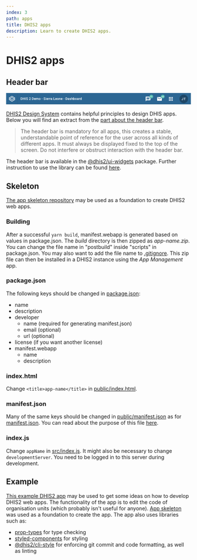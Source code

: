 ```yaml
---
index: 3
path: apps
title: DHIS2 apps
description: Learn to create DHIS2 apps.
---
```


# DHIS2 apps

## Header bar
![Header bar][header-image]

[DHIS2 Design System][design-system] contains helpful principles to design DHIS apps. Below you will find an extract from the [part about the header bar][design-system-header].

>The header bar is mandatory for all apps, this creates a stable, understandable point of reference for the user across all kinds of different apps. It must always be displayed fixed to the top of the screen. Do not interfere or obstruct interaction with the header bar.

The header bar is available in the [@dhis2/ui-widgets][npm-widgets] package. Further instruction to use the library can be found [here][ui].

## Skeleton
[The app skeleton repository][skeleton] may be used as a foundation to create DHIS2 web apps.

### Building
After a successful `yarn build`, manifest.webapp is generated based on values in package.json. The *build* directory is then zipped as *app-name.zip*. You can change the file name in "postbuild" inside "scripts" in package.json. You may also want to add the file name to [.gitignore][skeleton-gitignore]. This zip file can then be installed in a DHIS2 instance using the *App Management* app.

### package.json
The following keys should be changed in [package.json][skeleton-package]:
* name
* description
* developer
    * name (required for generating manifest.json)
    * email (optional)
    * url (optional)
* license (if you want another license)
* manifest.webapp
    * name
    * description

### index.html
Change `<title>app-name</title>` in [public/index.html][skeleton-html].

### manifest.json
Many of the same keys should be changed in [public/manifest.json][skeleton-manifest] as for [manifest.json][apps-manifest]. You can read about the purpose of this file [here][google-manifest].

### index.js
Change `appName` in [src/index.js][skeleton-js]. It might also be necessary to change `developmentServer`. You need to be logged in to this server during development.

## Example
[This example DHIS2 app][example] may be used to get some ideas on how to develop DHIS2 web apps. The functionality of the app is to edit the code of organisation units (which probably isn't useful for anyone). [App skeleton][apps-skeleton] was used as a foundation to create the app. The app also uses libraries such as:
* [prop-types][prop-types] for type checking
* [styled-components][styled-components] for styling
* [@dhis2/cli-style][cli-style] for enforcing git commit and code formatting, as well as linting


[header-image]: images/headerbar.png
[design-system]: https://github.com/dhis2/design-system
[design-system-header]: https://github.com/dhis2/design-system/blob/master/organisms/header-bar.md
[npm-widgets]: https://www.npmjs.com/package/@dhis2/ui-widgets
[ui]: ../ui
[skeleton]: https://github.com/dhis2designlab/app-skeleton
[skeleton-gitignore]: https://github.com/dhis2designlab/app-skeleton/tree/master/.gitignore#L25
[skeleton-package]: https://github.com/dhis2designlab/app-skeleton/tree/master/package.json
[skeleton-html]: https://github.com/dhis2designlab/app-skeleton/tree/master/public/index.html#L38
[skeleton-manifest]: https://github.com/dhis2designlab/app-skeleton/tree/master/public/manifest.json
[apps-manifest]: #manifestjson
[google-manifest]: https://developers.google.com/web/fundamentals/web-app-manifest/
[skeleton-js]: https://github.com/dhis2designlab/app-skeleton/tree/master/src/index.js#L9
[apps-skeleton]: #skeleton
[example]: https://github.com/dhis2designlab/app-example
[prop-types]: https://www.npmjs.com/package/prop-types
[styled-components]: https://www.styled-components.com/
[cli-style]: https://www.npmjs.com/package/@dhis2/cli-style